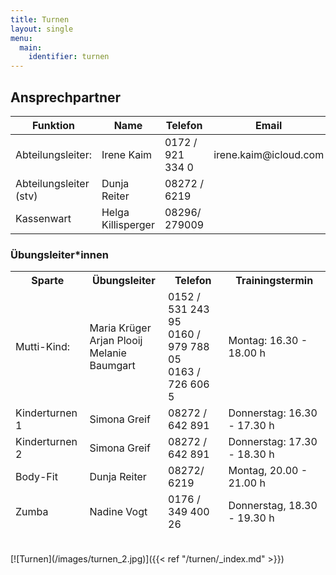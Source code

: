 ```yaml
---
title: Turnen
layout: single
menu:
  main:
    identifier: turnen
---
```


## Ansprechpartner

<table>
<thead> 
<tr>
<th>Funktion</th> <th>Name</th> <th>Telefon <br></th><th>Email</th>
</tr>
</thead> 
<tbody>
<tr class="odd">
<td>Abteilungsleiter:</td>
<td>Irene Kaim<br></td>
<td>0172 / 921 334 0</td>
<td>irene.kaim@icloud.com<br></td>
</tr>
<tr class="even">
<td>Abteilungsleiter (stv)</td>
<td>Dunja Reiter<br></td>
<td>08272 / 6219<br></td>
<td></td>
</tr>
<tr class="odd">
<td>Kassenwart</td>
<td>Helga Killisperger<br></td>
<td>08296/ 279009<br></td>
<td>&nbsp;</td>
</tr>
</tbody>
</table>

### Übungsleiter*innen

<table>
<thead> 
<tr>
<th>Sparte</th> <th>Übungsleiter</th> <th>Telefon</th> <th>Trainingstermin<br></th>
</tr>
<tr class="odd">
<td>Mutti-Kind:</td>
<td>Maria Krüger<br>Arjan Plooij<br>Melanie Baumgart</td>
<td>0152 / 531 243 95<br>0160 / 979 788 05<br>0163 / 726 606 5</td>
<td>Montag: 16.30 - 18.00 h</td>
</tr>
<tr class="odd">
<td>Kinderturnen 1</td>
<td>Simona Greif<br></td>
<td>08272 / 642 891</td>
<td>Donnerstag: 16.30 - 17.30 h<br></td>
</tr>
<tr class="odd">
<td>Kinderturnen 2</td>
<td>Simona Greif<br></td>
<td>08272 / 642 891</td>
<td>Donnerstag: 17.30 - 18.30 h<br></td>
</tr>
<tr class="odd">
<td>Body-Fit</td>
<td>Dunja Reiter</td>
<td>08272/ 6219</td>
<td>Montag, 20.00 - 21.00 h</td>
</tr>
<tr class="even">
<td>Zumba</td>
<td>Nadine Vogt</td>
<td>0176 / 349 400 26</td>
<td>Donnerstag, 18.30 - 19.30 h</td>

</tr>
</thead> 
<tbody>
</tbody>
</table>
<br>
[![Turnen](/images/turnen_2.jpg)]({{< ref "/turnen/_index.md" >}})
